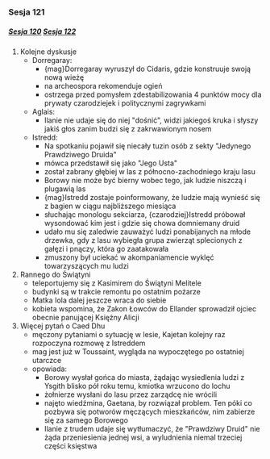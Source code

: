 ### Sesja 121
##### [Sesja 120](#sesja-120) [Sesja 122](#sesja-122)
1. Kolejne dyskusje
    - Dorregaray:
        - {mag}Dorregaray wyruszył do Cidaris, gdzie konstruuje swoją nową wieżę
        - na archeospora rekomenduje ogień
        - ostrzega przed pomysłem zdestabilizowania 4 punktów mocy dla prywaty czarodziejek i politycznymi zagrywkami
    - Aglais:
        - Ilanie nie udaje się do niej "dośnić", widzi jakiegoś kruka i słyszy jakiś głos zanim budzi się z zakrwawionym nosem
    - Istredd:
        - Na spotkaniu pojawił się niecały tuzin osób z sekty "Jedynego Prawdziwego Druida"
        - mówca przedstawił się jako "Jego Usta"
        - został zabrany głębiej w las z północno-zachodniego kraju lasu
        - Borowy nie może być bierny wobec tego, jak ludzie niszczą i plugawią las
        - {mag}Istredd zostaje poinformowany, że ludzie mają wynieść się z bagien w ciągu najbliższego miesiąca
        - słuchając monologu sekciarza, {czarodziej}Istredd próbował wysondować kim jest i gdzie się chowa domniemany druid
        - udało mu się zaledwie zauważyć ludzi ponabijanych na młode drzewka, gdy z lasu wybiegła grupa zwierząt splecionych z gałęzi i pnączy, która go zaatakowała
        - zmuszony był uciekać w akompaniamencie wyklęć towarzyszących mu ludzi
2. Rannego do Świątyni
    - teleportujemy się z Kasimirem do Świątyni Melitele
    - budynki są w trakcie remontu po ostatnim pożarze
    - Matka Iola dalej jeszcze wraca do siebie
    - kobieta wspomina, że Zakon Łowców do Ellander sprowadził ojciec obecnie panującej Księżny Alicji
3. Więcej pytań o Caed Dhu
    - męczony pytaniami o sytuację w lesie, Kajetan kolejny raz rozpoczyna rozmowę z Istreddem
    - mag jest już w Toussaint, wygląda na wypoczętego po ostatniej utarczce
    - opowiada:
        - Borowy wysłał gońca do miasta, żądając wysiedlenia ludzi z Ysgith blisko pół roku temu, kmiotka wrzucono do lochu
        - żołnierze wysłani do lasu przez zarządcę nie wrócili
        - najęto wiedźmina, Gaetana, by rozwiązał problem. Ten póki co pozbywa się potworów męczących mieszkańców, nim zabierze się za samego Borowego
        - Ilanie z trudem udaje się wytłumaczyć, że "Prawdziwy Druid" nie żąda przeniesienia jednej wsi, a wyludnienia niemal trzeciej części księstwa
